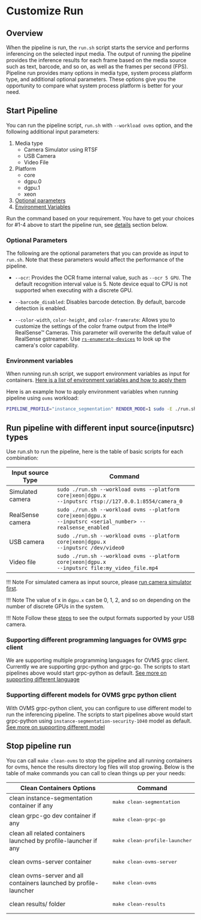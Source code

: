 # Customize Run

## Overview 
When the pipeline is run, the `run.sh` script starts the service and performs inferencing on the selected input media. The output of running the pipeline provides the inference results for each frame based on the media source such as text, barcode, and so on, as well as the frames per second (FPS). Pipeline run provides many options in media type, system process platform type, and additional optional parameters. These options give you the opportunity to compare what system process platform is better for your need.

## Start Pipeline
You can run the pipeline script, `run.sh` with `--workload ovms` option, and the following additional input parameters:

1. Media type
    - Camera Simulator using RTSF
    - USB Camera
    - Video File
2. Platform
    - core
    - dgpu.0
    - dgpu.1
    - xeon
3. [Optional parameters](#optional-parameters)
4. [Environment Variables](../environment_variables.md)
 
Run the command based on your requirement. You have to get your choices for #1-4 above to start the pipeline run, see [details](#run-pipeline-with-different-input-sourceinputsrc-types) section below.

### Optional Parameters

The following are the optional parameters that you can provide as input to `run.sh`. Note that these parameters would affect the performance of the pipeline.

- `--ocr`: Provides the OCR frame internal value, such as `--ocr 5 GPU`. The default recognition interval value is 5. Note device equal to CPU is not supported when executing with a discrete GPU.

- `--barcode_disabled`: Disables barcode detection. By default, barcode detection is enabled.

- `--color-width`, `color-height`, and `color-framerate`: Allows you to customize the settings of the color frame output from the Intel® RealSense™ Cameras. This parameter will overwrite the default value of RealSense gstreamer. Use [`rs-enumerate-devices`](../camera_serial_number.md) to look up the camera's color capability.

### Environment variables
When running run.sh script, we support environment variables as input for containers. [Here is a list of environment variables and how to apply them](../environment_variables.md)

Here is an example how to apply environment variables when running pipeline using `ovms` workload:
```bash
PIPELINE_PROFILE="instance_segmentation" RENDER_MODE=1 sudo -E ./run.sh --workload ovms --platform core --inputsrc rtsp://127.0.0.1:8554/camera_0
```

## Run pipeline with different input source(inputsrc) types
Use run.sh to run the pipeline, here is the table of basic scripts for each combination:

| Input source Type |Command                                                                                                                                        |          
|-------------------|-----------------------------------------------------------------------------------------------------------------------------------------------|
| Simulated camera  | <code>sudo ./run.sh --workload ovms --platform core&#124;xeon&#124;dgpu.x --inputsrc rtsp://127.0.0.1:8554/camera_0</code>      |
| RealSense camera  | <code>sudo ./run.sh --workload ovms --platform core&#124;xeon&#124;dgpu.x --inputsrc <serial_number> --realsense_enabled</code> |
| USB camera        | <code>sudo ./run.sh --workload ovms --platform core&#124;xeon&#124;dgpu.x --inputsrc /dev/video0</code>                         |
| Video file      | <code>sudo ./run.sh --workload ovms --platform core&#124;xeon&#124;dgpu.x --inputsrc file:my_video_file.mp4</code>              |

!!! Note
    For simulated camera as input source, please [run camera simulator first](../run_camera_simulator.md).

!!! Note
    The value of x in `dgpu.x` can be 0, 1, 2, and so on depending on the number of discrete GPUs in the system.
    
!!! Note
    Follow these [steps](../query_usb_camera.md) to see the output formats supported by your USB camera.


### Supporting different programming languages for OVMS grpc client
We are supporting multiple programming languages for OVMS grpc client. Currently we are supporting grpc-python and grpc-go. The scripts to start pipelines above would start grpc-python as default. [See more on supporting different language](./supportingDifferentLanguage.md)

### Supporting different models for OVMS grpc python client
With OVMS grpc-python client, you can configure to use different model to run the inferencing pipeline. The scripts to start pipelines above would start grpc-python using `instance-segmentation-security-1040` model as default. [See more on supporting different model](./supportingDifferentModel.md)


## Stop pipeline run
You can call `make clean-ovms` to stop the pipeline and all running containers for ovms, hence the results directory log files will stop growing. Below is the table of make commands you can call to clean things up per your needs:

| Clean Containers Options                                     | Command                            |
| -------------------------------------------------------------| -----------------------------------|
| clean instance-segmentation container if any                 | <pre>make clean-segmentation</pre>      |
| clean grpc-go dev container if any                           | <pre>make clean-grpc-go</pre>      |
| clean all related containers launched by profile-launcher if any | <pre>make clean-profile-launcher</pre>  |
| clean ovms-server container                                 | <pre>make clean-ovms-server</pre> |
| clean ovms-server and all containers launched by profile-launcher          | <pre>make clean-ovms</pre>         |
| clean results/ folder                                        | <pre>make clean-results</pre>      |